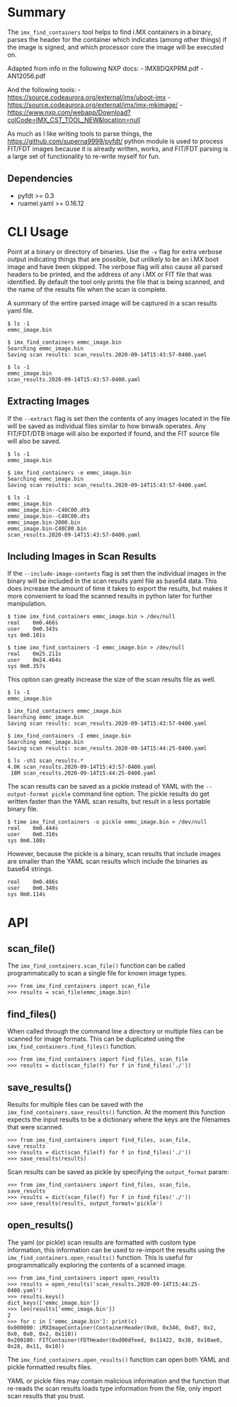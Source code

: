 # Summary

The `imx_find_containers` tool helps to find i.MX containers in a binary, parses 
the header for the container which indicates (among other things) if the image is
signed, and which processor core the image will be executed on.

Adapted from info in the following NXP docs:
    - IMX8DQXPRM.pdf
    - AN12056.pdf

And the following tools:
    - https://source.codeaurora.org/external/imx/uboot-imx
    - https://source.codeaurora.org/external/imx/imx-mkimage/
    - https://www.nxp.com/webapp/Download?colCode=IMX_CST_TOOL_NEW&location=null

As much as I like writing tools to parse things, the
https://github.com/superna9999/pyfdt/ python module is used to process FIT/FDT
images because it is already written, works, and FIT/FDT parsing is a large set 
of functionality to re-write myself for fun.

## Dependencies
- pyfdt >= 0.3
- ruamel.yaml >= 0.16.12

# CLI Usage

Point at a binary or directory of binaries. Use the `-v` flag for extra verbose
output indicating things that are possible, but unlikely to be an i.MX boot
image and have been skipped.  The verbose flag will also cause all parsed 
headers to be printed, and the address of any i.MX or FIT file that was 
identified.  By default the tool only prints the file that is being scanned, and 
the name of the results file when the scan is complete.

A summary of the entire parsed image will be captured in a scan results yaml 
file.

```
$ ls -1
emmc_image.bin

$ imx_find_containers emmc_image.bin
Searching emmc_image.bin
Saving scan results: scan_results.2020-09-14T15:43:57-0400.yaml

$ ls -1
emmc_image.bin
scan_results.2020-09-14T15:43:57-0400.yaml
```

## Extracting Images
If the `--extract` flag is set then the contents of any images located in the 
file will be saved as individual files similar to how binwalk operates.  Any 
FIT/FDT/DTB image will also be exported if found, and the FIT source file will 
also be saved.
```
$ ls -1
emmc_image.bin

$ imx_find_containers -e emmc_image.bin
Searching emmc_image.bin
Saving scan results: scan_results.2020-09-14T15:43:57-0400.yaml

$ ls -1
emmc_image.bin
emmc_image.bin--C40C00.dtb
emmc_image.bin--C40C00.dts
emmc_image.bin-2000.bin
emmc_image.bin-C40C00.bin
scan_results.2020-09-14T15:43:57-0400.yaml
```

## Including Images in Scan Results

If the `--include-image-contents` flag is set then the individual images in the 
binary will be included in the scan results yaml file as base64 data.  This does 
increase the amount of time it takes to export the results, but makes it more 
convenient to load the scanned results in python later for further manipulation.
```
$ time imx_find_containers emmc_image.bin > /dev/null
real	0m0.466s
user	0m0.343s
sys	0m0.101s

$ time imx_find_containers -I emmc_image.bin > /dev/null
real	0m25.211s
user	0m24.464s
sys	0m0.357s
```

This option can greatly increase the size of the scan results file as well.
```
$ ls -1
emmc_image.bin

$ imx_find_containers emmc_image.bin
Searching emmc_image.bin
Saving scan results: scan_results.2020-09-14T15:43:57-0400.yaml

$ imx_find_containers -I emmc_image.bin
Searching emmc_image.bin
Saving scan results: scan_results.2020-09-14T15:44:25-0400.yaml

$ ls -sh1 scan_results.*
4.0K scan_results.2020-09-14T15:43:57-0400.yaml
 18M scan_results.2020-09-14T15:44:25-0400.yaml
```

The scan results can be saved as a pickle instead of YAML with the 
`--output-format pickle` command line option.  The pickle results do get written 
faster than the YAML scan results, but result in a less portable binary 
file.
```
$ time imx_find_containers -o pickle emmc_image.bin > /dev/null
real	0m0.444s
user	0m0.310s
sys	0m0.108s
```

However, because the pickle is a binary, scan results that include images are 
smaller than the YAML scan results which include the binaries as base64 strings.
```
real	0m0.486s
user	0m0.340s
sys	0m0.114s
```

# API

## scan_file()
The `imx_find_containers.scan_file()` function can be called programmatically to 
scan a single file for known image types.
```
>>> from imx_find_containers import scan_file
>>> results = scan_file(emmc_image.bin)
```

## find_files()
When called through the command line a directory or multiple files can be 
scanned for image formats.  This can be duplicated using the 
`imx_find_containers.find_files()` function.
```
>>> from imx_find_containers import find_files, scan_file
>>> results = dict(scan_file(f) for f in find_files('./'))
```

## save_results()
Results for multiple files can be saved with the 
`imx_find_containers.save_results()` function.  At the moment this function 
expects the input results to be a dictionary where the keys are the filenames 
that were scanned.
```
>>> from imx_find_containers import find_files, scan_file, save_results
>>> results = dict(scan_file(f) for f in find_files('./'))
>>> save_results(results)
```

Scan results can be saved as pickle by specifying the `output_format` param:
```
>>> from imx_find_containers import find_files, scan_file, save_results
>>> results = dict(scan_file(f) for f in find_files('./'))
>>> save_results(results, output_format='pickle')
```

## open_results()
The yaml (or pickle) scan results are formatted with custom type information, 
this information can be used to re-import the results using the 
`imx_find_containers.open_results()` function.  This is useful for 
programmatically exploring the contents of a scanned image.

```
>>> from imx_find_containers import open_results
>>> results = open_results('scan_results.2020-09-14T15:44:25-0400.yaml')
>>> results.keys()
dict_keys(['emmc_image.bin'])
>>> len(results['emmc_image.bin'])
2
>>> for c in ['emmc_image.bin']: print(c)
0x000000: iMXImageContainer(ContainerHeader(0x0, 0x340, 0x87, 0x2, 0x0, 0x0, 0x2, 0x110))
0x200100: FITContainer(FDTHeader(0xd00dfeed, 0x11422, 0x38, 0x10ae0, 0x28, 0x11, 0x10))
```

The `imx_find_containers.open_results()` function can open both YAML and pickle 
formatted results files.

YAML or pickle files may contain malicious information and the function that 
re-reads the scan results loads type information from the file, only import scan 
results that you trust.
